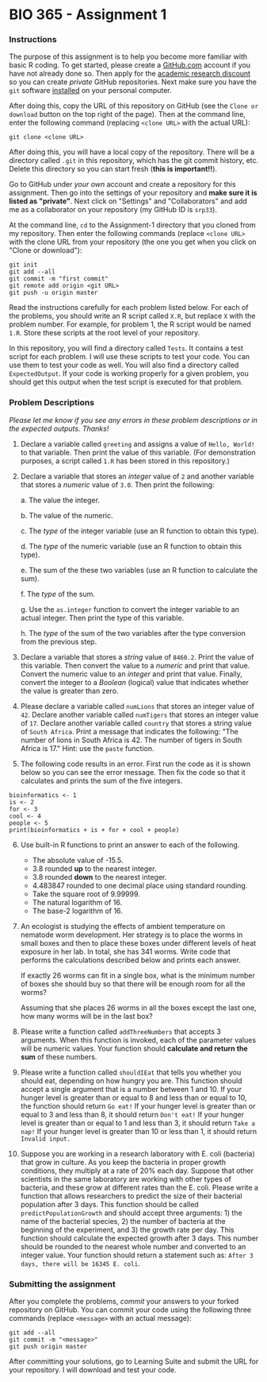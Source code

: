 # BIO 365 - Assignment 1

### Instructions

The purpose of this assignment is to help you become more familiar with basic R coding. To get started, please create a [GitHub.com](https://www.github.com) account if you have not already done so. Then apply for the [academic research discount](https://help.github.com/articles/applying-for-an-academic-research-discount/) so you can create *private* GitHub repositories. Next make sure you have the `git` software [installed](https://git-scm.com/downloads) on your personal computer. 

After doing this, copy the URL of this repository on GitHub (see the `Clone or download` button on the top right of the page). Then at the command line, enter the following command (replacing `<clone URL>` with the actual URL):

```
git clone <clone URL>
```

After doing this, you will have a local copy of the repository. There will be a directory called `.git` in this repository, which has the git commit history, etc. Delete this directory so you can start fresh (**this is important!!**).

Go to GitHub under *your own* account and create a repository for this assignment. Then go into the settings of your repository and **make sure it is listed as "private"**. Next click on "Settings" and "Collaborators" and add me as a collaborator on your repository (my GitHub ID is `srp33`).

At the command line, `cd` to the Assignment-1 directory that you cloned from my repository. Then enter the following commands (replace `<clone URL>` with the clone URL from your repository (the one you get when you click on "Clone or download"):

```
git init
git add --all
git commit -m "first commit"
git remote add origin <git URL>
git push -u origin master
```

Read the instructions carefully for each problem listed below. For each of the problems, you should write an R script called `X.R`, but replace `X` with the problem number. For example, for problem 1, the R script would be named `1.R`. Store these scripts at the root level of your repository.

In this repository, you will find a directory called `Tests`. It contains a test script for each problem. I will use these scripts to test your code. You can use them to test your code as well. You will also find a directory called `ExpectedOutput`. If your code is working properly for a given problem, you should get this output when the test script is executed for that problem.

### Problem Descriptions

*Please let me know if you see any errors in these problem descriptions or in the expected outputs. Thanks!*

1. Declare a variable called `greeting` and assigns a value of `Hello, World!` to that variable. Then print the value of this variable. (For demonstration purposes, a script called `1.R` has been stored in this repository.)

2. Declare a variable that stores an *integer* value of `2` and another variable that stores a *numeric* value of `3.0`. Then print the following:

    a. The value the integer.

    b. The value of the numeric.
    
    c. The *type* of the integer variable (use an R function to obtain this type).
    
    d. The *type* of the numeric variable (use an R function to obtain this type).
    
    e. The sum of the these two variables (use an R function to calculate the sum).
    
    f. The *type* of the sum.
    
    g. Use the `as.integer` function to convert the integer variable to an actual integer. Then print the type of this variable.
    
    h. The *type* of the sum of the two variables after the type conversion from the previous step.

3. Declare a variable that stores a *string* value of `8460.2`. Print the value of this variable. Then convert the value to a *numeric* and print that value. Convert the numeric value to an *integer* and print that value. Finally, convert the integer to a *Boolean* (logical) value that indicates whether the value is greater than zero.

4. Please declare a variable called `numLions` that stores an integer value of `42`. Declare another variable called `numTigers` that stores an integer value of `17`. Declare another variable called `country` that stores a string value of `South Africa`. Print a message that indicates the following: "The number of lions in South Africa is 42. The number of tigers in South Africa is 17." Hint: use the `paste` function.

5. The following code results in an error. First run the code as it is shown below so you can see the error message. Then fix the code so that it calculates and prints the sum of the five integers.

```
bioinformatics <- 1
is <- 2
for <- 3
cool <- 4
people <- 5
print(bioinformatics + is + for + cool + people)
```

6. Use built-in R functions to print an answer to each of the following.

    - The absolute value of -15.5.
    - 3.8 rounded **up** to the nearest integer.
    - 3.8 rounded **down** to the nearest integer.
    - 4.483847 rounded to one decimal place using standard rounding.
    - Take the square root of 9.99999.
    - The natural logarithm of 16.
    - The base-2 logarithm of 16.

7. An ecologist is studying the effects of ambient temperature on nematode worm development. Her strategy is to place the worms in small boxes and then to place these boxes under different levels of heat exposure in her lab. In total, she has 341 worms. Write code that performs the calculations described below and prints each answer.

    If exactly 26 worms can fit in a single box, what is the minimum number of boxes she should buy so that there will be enough room for all the worms?

    Assuming that she places 26 worms in all the boxes except the last one, how many worms will be in the last box?

8. Please write a function called `addThreeNumbers` that accepts 3 arguments. When this function is invoked, each of the parameter values will be numeric values. Your function should **calculate and return the sum** of these numbers.

9. Please write a function called `shouldIEat` that tells you whether you should eat, depending on how hungry you are. This function should accept a single argument that is a number between 1 and 10. If your hunger level is greater than or equal to 8 and less than or equal to 10, the function should return `Go eat!` If your hunger level is greater than or equal to 3 and less than 8, it should return `Don't eat!` If your hunger level is greater than or equal to 1 and less than 3, it should return `Take a nap!` If your hunger level is greater than 10 or less than 1, it should return `Invalid input.`

10. Suppose you are working in a research laboratory with E. coli (bacteria) that grow in culture. As you keep the bacteria in proper growth conditions, they multiply at a rate of 20% each day. Suppose that other scientists in the same laboratory are working with other types of bacteria, and these grow at different rates than the E. coli. Please write a function that allows researchers to predict the size of their bacterial population after 3 days. This function should be called `predictPopulationGrowth` and should accept three arguments: 1) the name of the bacterial species, 2) the number of bacteria at the beginning of the experiment, and 3) the growth rate per day. This function should calculate the expected growth after 3 days. This number should be rounded to the nearest whole number and converted to an integer value. Your function should return a statement such as: `After 3 days, there will be 16345 E. coli`.

### Submitting the assignment

After you complete the problems, *commit* your answers to your forked repository on GitHub. You can commit your code using the following three commands (replace `<message>` with an actual message):

```
git add --all
git commit -m "<message>"
git push origin master
```

After committing your solutions, go to Learning Suite and submit the URL for your repository. I will download and test your code.
